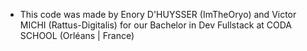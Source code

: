 - This code was made by Enory D'HUYSSER (ImTheOryo) and Victor MICHI (Rattus-Digitalis) for our Bachelor in Dev Fullstack at CODA SCHOOL (Orléans | France)
